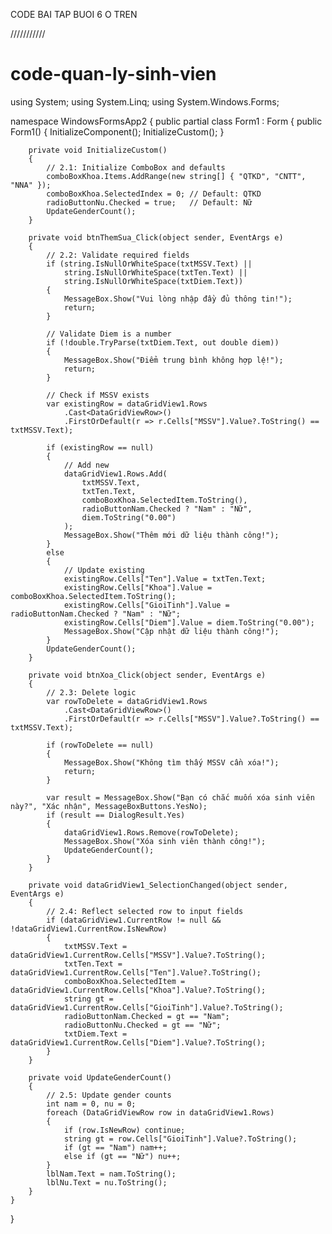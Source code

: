 CODE BAI TAP BUOI 6 O TREN


///////////
# code-quan-ly-sinh-vien
using System;
using System.Linq;
using System.Windows.Forms;

namespace WindowsFormsApp2
{
    public partial class Form1 : Form
    {
        public Form1()
        {
            InitializeComponent();
            InitializeCustom();
        }

        private void InitializeCustom()
        {
            // 2.1: Initialize ComboBox and defaults
            comboBoxKhoa.Items.AddRange(new string[] { "QTKD", "CNTT", "NNA" });
            comboBoxKhoa.SelectedIndex = 0; // Default: QTKD
            radioButtonNu.Checked = true;   // Default: Nữ
            UpdateGenderCount();
        }

        private void btnThemSua_Click(object sender, EventArgs e)
        {
            // 2.2: Validate required fields
            if (string.IsNullOrWhiteSpace(txtMSSV.Text) ||
                string.IsNullOrWhiteSpace(txtTen.Text) ||
                string.IsNullOrWhiteSpace(txtDiem.Text))
            {
                MessageBox.Show("Vui lòng nhập đầy đủ thông tin!");
                return;
            }

            // Validate Diem is a number
            if (!double.TryParse(txtDiem.Text, out double diem))
            {
                MessageBox.Show("Điểm trung bình không hợp lệ!");
                return;
            }

            // Check if MSSV exists
            var existingRow = dataGridView1.Rows
                .Cast<DataGridViewRow>()
                .FirstOrDefault(r => r.Cells["MSSV"].Value?.ToString() == txtMSSV.Text);

            if (existingRow == null)
            {
                // Add new
                dataGridView1.Rows.Add(
                    txtMSSV.Text,
                    txtTen.Text,
                    comboBoxKhoa.SelectedItem.ToString(),
                    radioButtonNam.Checked ? "Nam" : "Nữ",
                    diem.ToString("0.00")
                );
                MessageBox.Show("Thêm mới dữ liệu thành công!");
            }
            else
            {
                // Update existing
                existingRow.Cells["Ten"].Value = txtTen.Text;
                existingRow.Cells["Khoa"].Value = comboBoxKhoa.SelectedItem.ToString();
                existingRow.Cells["GioiTinh"].Value = radioButtonNam.Checked ? "Nam" : "Nữ";
                existingRow.Cells["Diem"].Value = diem.ToString("0.00");
                MessageBox.Show("Cập nhật dữ liệu thành công!");
            }
            UpdateGenderCount();
        }

        private void btnXoa_Click(object sender, EventArgs e)
        {
            // 2.3: Delete logic
            var rowToDelete = dataGridView1.Rows
                .Cast<DataGridViewRow>()
                .FirstOrDefault(r => r.Cells["MSSV"].Value?.ToString() == txtMSSV.Text);

            if (rowToDelete == null)
            {
                MessageBox.Show("Không tìm thấy MSSV cần xóa!");
                return;
            }

            var result = MessageBox.Show("Bạn có chắc muốn xóa sinh viên này?", "Xác nhận", MessageBoxButtons.YesNo);
            if (result == DialogResult.Yes)
            {
                dataGridView1.Rows.Remove(rowToDelete);
                MessageBox.Show("Xóa sinh viên thành công!");
                UpdateGenderCount();
            }
        }

        private void dataGridView1_SelectionChanged(object sender, EventArgs e)
        {
            // 2.4: Reflect selected row to input fields
            if (dataGridView1.CurrentRow != null && !dataGridView1.CurrentRow.IsNewRow)
            {
                txtMSSV.Text = dataGridView1.CurrentRow.Cells["MSSV"].Value?.ToString();
                txtTen.Text = dataGridView1.CurrentRow.Cells["Ten"].Value?.ToString();
                comboBoxKhoa.SelectedItem = dataGridView1.CurrentRow.Cells["Khoa"].Value?.ToString();
                string gt = dataGridView1.CurrentRow.Cells["GioiTinh"].Value?.ToString();
                radioButtonNam.Checked = gt == "Nam";
                radioButtonNu.Checked = gt == "Nữ";
                txtDiem.Text = dataGridView1.CurrentRow.Cells["Diem"].Value?.ToString();
            }
        }

        private void UpdateGenderCount()
        {
            // 2.5: Update gender counts
            int nam = 0, nu = 0;
            foreach (DataGridViewRow row in dataGridView1.Rows)
            {
                if (row.IsNewRow) continue;
                string gt = row.Cells["GioiTinh"].Value?.ToString();
                if (gt == "Nam") nam++;
                else if (gt == "Nữ") nu++;
            }
            lblNam.Text = nam.ToString();
            lblNu.Text = nu.ToString();
        }
    }
}
